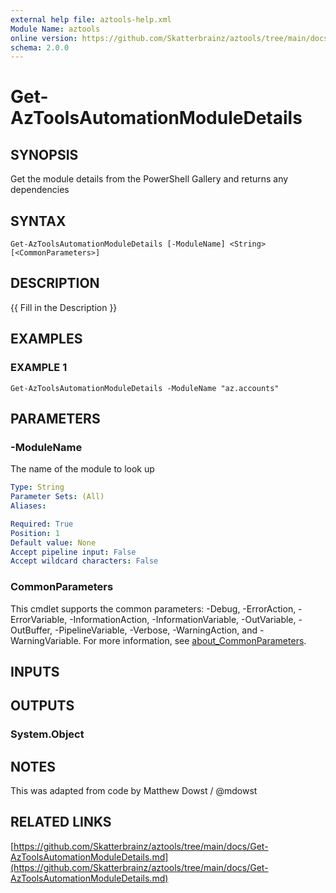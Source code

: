 ```yaml
---
external help file: aztools-help.xml
Module Name: aztools
online version: https://github.com/Skatterbrainz/aztools/tree/main/docs/Get-AzToolsAutomationModuleDetails.md
schema: 2.0.0
---
```


# Get-AzToolsAutomationModuleDetails

## SYNOPSIS
Get the module details from the PowerShell Gallery and returns any dependencies

## SYNTAX

```
Get-AzToolsAutomationModuleDetails [-ModuleName] <String> [<CommonParameters>]
```

## DESCRIPTION
{{ Fill in the Description }}

## EXAMPLES

### EXAMPLE 1
```
Get-AzToolsAutomationModuleDetails -ModuleName "az.accounts"
```

## PARAMETERS

### -ModuleName
The name of the module to look up

```yaml
Type: String
Parameter Sets: (All)
Aliases:

Required: True
Position: 1
Default value: None
Accept pipeline input: False
Accept wildcard characters: False
```

### CommonParameters
This cmdlet supports the common parameters: -Debug, -ErrorAction, -ErrorVariable, -InformationAction, -InformationVariable, -OutVariable, -OutBuffer, -PipelineVariable, -Verbose, -WarningAction, and -WarningVariable. For more information, see [about_CommonParameters](http://go.microsoft.com/fwlink/?LinkID=113216).

## INPUTS

## OUTPUTS

### System.Object
## NOTES
This was adapted from code by Matthew Dowst / @mdowst

## RELATED LINKS

[https://github.com/Skatterbrainz/aztools/tree/main/docs/Get-AzToolsAutomationModuleDetails.md](https://github.com/Skatterbrainz/aztools/tree/main/docs/Get-AzToolsAutomationModuleDetails.md)


